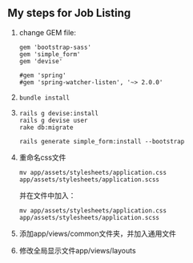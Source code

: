 ## My steps for Job Listing

1. change GEM file:

   ```rub
   gem 'bootstrap-sass'
   gem 'simple_form'
   gem 'devise'

   #gem 'spring'
   #gem 'spring-watcher-listen', '~> 2.0.0'
   ```

2. `bundle install`

3. ```
   rails g devise:install
   rails g devise user
   rake db:migrate

   rails generate simple_form:install --bootstrap
   ```

4. 重命名css文件

   ```
   mv app/assets/stylesheets/application.css app/assets/stylesheets/application.scss
   ```

   并在文件中加入：

   ```
   mv app/assets/stylesheets/application.css app/assets/stylesheets/application.scss
   ```

5. 添加app/views/common文件夹，并加入通用文件

6. 修改全局显示文件app/views/layouts